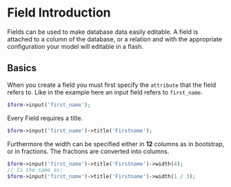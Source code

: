 # Field Introduction

Fields can be used to make database data easily editable. A field is attached to a column of the database, or a relation and with the appropriate configuration your model will editable in a flash.

## Basics

When you create a field you must first specify the `attribute` that the field refers to. Like in the example here an input field refers to `first_name`.

```php
$form->input('first_name');
```

Every Field requires a title.

```php
$form->input('first_name')->title('Firstname');
```

Furthermore the width can be specified either in **12** columns as in bootstrap, or in fractions. The fractions are converted into columns.

```php
$form->input('first_name')->title('Firstname')->width(4);
// Is the same as:
$form->input('first_name')->title('Firstname')->width(1 / 3);
```
